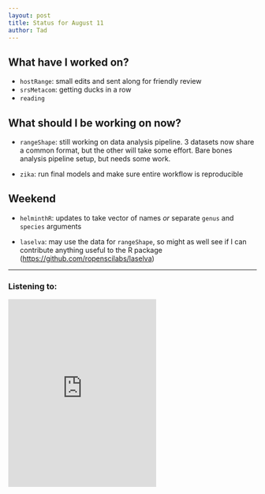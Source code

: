 ```yaml
---
layout: post
title: Status for August 11
author: Tad
---
```


## What have I worked on?

* `hostRange`: small edits and sent along for friendly review
* `srsMetacom`: getting ducks in a row
* `reading`


## What should I be working on now?

* `rangeShape`: still working on data analysis pipeline. 3 datasets now share a common format, but the other will take some effort. Bare bones analysis pipeline setup, but needs some work.

* `zika`: run final models and make sure entire workflow is reproducible




## Weekend

* `helminthR`: updates to take vector of names _or_ separate `genus` and `species` arguments

* `laselva`:  may use the data for `rangeShape`, so might as well see if I can contribute anything useful to the R package (https://github.com/ropenscilabs/laselva)



---

### Listening to:
 <iframe src='https://embed.spotify.com/?uri=spotify%3Atrack%3A7ofZgS5xDW0XodfjaXWvZG' width='300' height='380' frameborder='0' allowtransparency='true'></iframe>
 <i class='fa fa-code' style='color:pink'></i>
